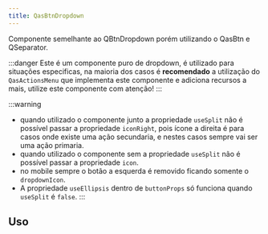 ```yaml
---
title: QasBtnDropdown
---
```


Componente semelhante ao QBtnDropdown porém utilizando o QasBtn e QSeparator.

<doc-api file="btn-dropdown/QasBtnDropdown" name="QasBtnDropdown" />

:::danger
Este é um componente puro de dropdown, é utilizado para situações especificas, na maioria dos casos é **recomendado** a utilização do `QasActionsMenu` que implementa este componente e adiciona recursos a mais, utilize este componente com atenção!
:::

:::warning
- quando utilizado o componente junto a propriedade `useSplit` não é possível passar a propriedade `iconRight`, pois ícone a direita é para casos onde existe uma ação secundaria, e nestes casos sempre vai ser uma ação primaria.
- quando utilizado o componente sem a propriedade `useSplit` não é possível passar a propriedade `icon`.
- no mobile sempre o botão a esquerda é removido ficando somente o `dropdownIcon`.
- A propriedade `useEllipsis` dentro de `buttonProps` só funciona quando `useSplit` é `false`.
:::

## Uso

<doc-example file="QasBtnDropdown/Basic" title='Básico' />
<doc-example file="QasBtnDropdown/ExWithSplit" title='Uso com divisão' />
<doc-example file="QasBtnDropdown/ExWithMenuPadding" title='Uso com padding no dropdown menu' />
<doc-example file="QasBtnDropdown/ExWithLeftButtonSlot" title='Uso do slot do botão a esquerda' />
<doc-example file="QasBtnDropdown/ExWithClickEvent" title='Uso do evento de click' />
